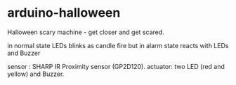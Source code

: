 arduino-halloween
=================

Halloween scary machine - get closer and get scared.

in normal state LEDs blinks as candle fire but in alarm state reacts with LEDs and Buzzer

sensor :  SHARP IR Proximity sensor (GP2D120). 
actuator: two LED (red and yellow) and Buzzer.
